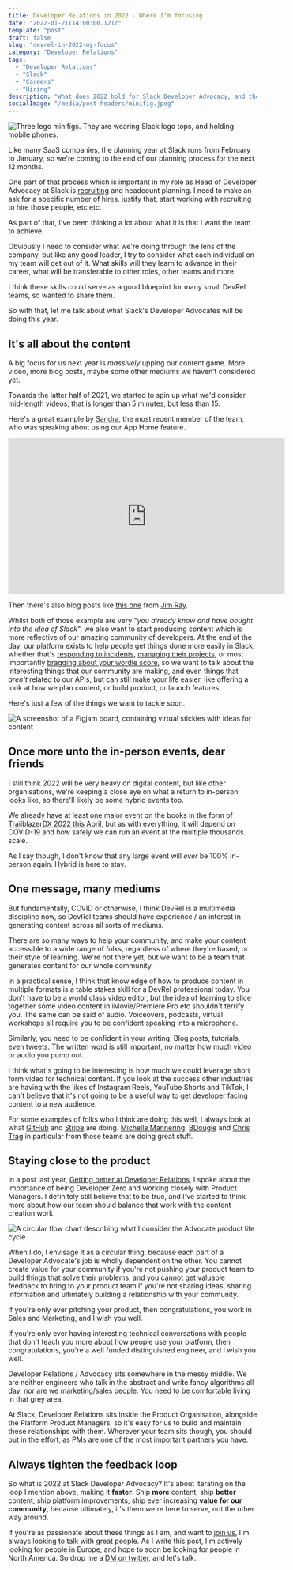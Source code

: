 ```yaml
---
title: Developer Relations in 2022 - Where I'm focusing
date: "2022-01-21T14:00:00.121Z"
template: "post"
draft: false
slug: "devrel-in-2022-my-focus"
category: "Developer Relations"
tags:
  - "Developer Relations"
  - "Slack"
  - "Careers"
  - "Hiring"
description: "What does 2022 hold for Slack Developer Advocacy, and the industry in general? There's two big things I know my team will focus on."
socialImage: "/media/post-headers/minifig.jpeg"
---
```


![Three lego minifigs. They are wearing Slack logo tops, and holding mobile phones.](/media/post-headers/minifig.jpeg)

Like many SaaS companies, the planning year at Slack runs from February to January, so we're coming to the end of our planning process for the next 12 months.

One part of that process which is important in my role as Head of Developer Advocacy at Slack is [recruiting](https://slack.com/intl/en-ie/careers#openings) and headcount planning. I need to make an ask for a specific number of hires, justify that, start working with recruiting to hire those people, etc etc.

As part of that, I've been thinking a lot about what it is that I want the team to achieve.

Obviously I need to consider what we're doing through the lens of the company, but like any good leader, I try to consider what each individual on my team will get out of it. What skills will they learn to advance in their career, what will be transferable to other roles, other teams and more.

I think these skills could serve as a good blueprint for many small DevRel teams, so wanted to share them.

So with that, let me talk about what Slack's Developer Advocates will be doing this year. 

## It's all about the content

 A big focus for us next year is _massively_ upping our content game. More video, more blog posts, maybe some other mediums we haven’t considered yet.
 
 Towards the latter half of 2021, we started to spin up what we'd consider mid-length videos, that is longer than 5 minutes, but less than 15.

Here's a great example by [Sandra](https://twitter.com/s_illiv), the most recent member of the team, who was speaking about using our App Home feature.

<iframe width="560" height="315" src="https://www.youtube-nocookie.com/embed/wo2uyhk62eM" title="YouTube video player" frameborder="0" allow="accelerometer; autoplay; clipboard-write; encrypted-media; gyroscope; picture-in-picture" allowfullscreen></iframe>

Then there's also blog posts like [this one](https://slack.com/intl/en-ie/blog/developers/socket-to-me) from [Jim Ray](https://twitter.com/jimray).

Whilst both of those example are very "_you already know and have bought into the idea of Slack_", we also want to start producing content which is more reflective of our amazing community of developers. At the end of the day, our platform exists to help people get things done more easily in Slack, whether that's [responding to incidents](https://incident.io), [managing their projects](https://workstreams.ai), or most importantly [bragging about your wordle score](https://twitter.com/chrishutchinson/status/1484230130465751043?s=20), so we want to talk about the interesting things that our community are making, and even things that *aren't* related to our APIs, but can still make your life easier, like offering a look at how we plan content, or build product, or launch features.

Here's just a few of the things we want to tackle soon.

![A screenshot of a Figjam board, containing virtual stickies with ideas for content](/media/post-photos/devrelcontentplan.jpeg)

## Once more unto the in-person events, dear friends

I still think 2022 will be very heavy on digital content, but like other organisations, we're keeping a close eye on what a return to in-person looks like, so there'll likely be some hybrid events too.

We already have at least one major event on the books in the form of [TrailblazerDX 2022 this April](https://www.salesforce.com/form/event/tdx22-save-the-date/), but as with everything, it will depend on COVID-19 and how safely we can run an event at the multiple thousands scale.

As I say though, I don't know that any large event will _ever_ be 100% in-person again. Hybrid is here to stay.

## One message, many mediums

But fundamentally, COVID or otherwise, I think DevRel is a multimedia discipline now, so DevRel teams should have experience / an interest in generating content across all sorts of mediums.

There are so many ways to help your community, and make your content accessible to a wide range of folks, regardless of where they're based, or their style of learning. We're not there yet, but we want to be a team that generates content for our whole community.

In a practical sense, I think that knowledge of how to produce content in multiple formats is a table stakes skill for a DevRel professional today. You don't have to be a world class video editor, but the idea of learning to slice together some video content in iMovie/Premiere Pro etc shouldn't terrify you. The same can be said of audio. Voiceovers, podcasts, virtual workshops all require you to be confident speaking into a microphone.

Similarly, you need to be confident in your writing. Blog posts, tutorials, even tweets. The written word is still important, no matter how much video or audio you pump out.

I think what's going to be interesting is how much we could leverage short form video for technical content. If you look at the success other industries are having with the likes of Instagram Reels, YouTube Shorts and TikTok, I can't believe that it's not going to be a useful way to get developer facing content to a new audience.

For some examples of folks who I think are doing this well, I always look at what [GitHub](https://www.youtube.com/c/GitHub) and [Stripe](https://www.youtube.com/c/StripeDevelopers) are doing. [Michelle Mannering](https://twitter.com/MishManners), [BDougie](https://twitter.com/bdougieYO) and [Chris Trag](https://twitter.com/chris_trag) in particular from those teams are doing great stuff.

## Staying close to the product

In a post last year, [Getting better at Developer Relations](https://cdoyle.me/posts/2021/04/getting-better-at-devrel), I spoke about the importance of being Developer Zero and working closely with Product Managers. I definitely still believe that to be true, and I've started to think more about how our team should balance that work with the content creation work.

![A circular flow chart describing what I consider the Advocate product life cycle](/media/post-photos/content-and-feedback-cycle.jpg)

When I do, I envisage it as a circular thing, because each part of a Developer Advocate's job is wholly dependent on the other. You cannot create value for your community if you're not pushing your product team to build things that solve their problems, and you cannot get valuable feedback to bring to your product team if you're not sharing ideas, sharing information and ultimately building a relationship with your community.

If you're only ever pitching your product, then congratulations, you work in Sales and Marketing, and I wish you well.

If you're only ever having interesting technical conversations with people that don't teach you more about how people use your platform, then congratulations, you're a well funded distinguished engineer, and I wish you well.

Developer Relations / Advocacy sits somewhere in the messy middle. We are neither engineers who talk in the abstract and write fancy algorithms all day, nor are we marketing/sales people. You need to be comfortable living in that grey area. 

At Slack, Developer Relations sits inside the Product Organisation, alongside the Platform Product Managers, so it's easy for us to build and maintain these relationships with them. Wherever your team sits though, you should put in the effort, as PMs are one of the most important partners you have.

## Always tighten the feedback loop

So what is 2022 at Slack Developer Advocacy? It's about iterating on the loop I mention above, making it **faster**. Ship **more** content, ship **better** content, ship platform improvements, ship ever increasing **value for our community**, because ultimately, it's them we're here to serve, not the other way around.

If you're as passionate about these things as I am, and want to [join us](https://slack.com/intl/en-ie/careers#openings), I'm always looking to talk with great people. As I write this post, I'm actively looking for people in Europe, and hope to soon be looking for people in North America. So drop me a [DM on twitter](http://twitter.com/colmisainmdom), and let's talk.
